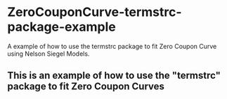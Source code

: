 # ZeroCouponCurve-termstrc-package-example
A example of how to use the termstrc package to fit Zero Coupon Curve using Nelson Siegel Models.

## This is an example of how to use the "termstrc" package to fit Zero Coupon Curves
